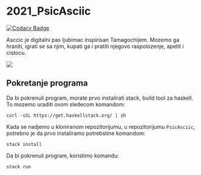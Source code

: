 # 2021_PsicAsciic

[![Codacy Badge](https://api.codacy.com/project/badge/Grade/c71aecab7baa40c9867255eccc43f2f5)](https://app.codacy.com/gh/matf-pp/2021_Psi-Ascii-?utm_source=github.com&utm_medium=referral&utm_content=matf-pp/2021_Psi-Ascii-&utm_campaign=Badge_Grade_Settings)

Asccic je digitalni pas ljubimac inspirisan Tamagochijem. Mozemo ga hraniti, igrati se sa njim, kupati ga i pratiti njegovo raspolozenje, apetit i cistocu. 

![](https://cdn.mathpix.com/snip/images/cDCejJIHhrj_BuPaLqkX_jrfyepgAQLo2wXxZTxIfp8.original.fullsize.png)

## Pokretanje programa

Da bi pokrenuli program, morate prvo instalirati stack, build tool za haskell.
To mozemo uraditi ovom sledecom komandom: 

```curl -sSL https://get.haskellstack.org/ | sh```

Kada se nadjemo u kloniranom repozitorijumu, u repozitorijumu `PsicAsciic`, 
potrebno je da prvo instaliramo potrebstine komandom:

```stack install```

Da bi pokrenuli program, koristimo komandu:

```stack run```

